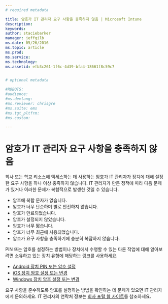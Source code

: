 ```yaml
---
# required metadata

title: 암호가 IT 관리자 요구 사항을 충족하지 않음 | Microsoft Intune
description:
keywords:
author: staciebarker
manager: jeffgilb
ms.date: 05/26/2016
ms.topic: article
ms.prod:
ms.service:
ms.technology:
ms.assetid: efb3c261-1f6c-4d39-bfa4-18661f8c59c7


# optional metadata

#ROBOTS:
#audience:
#ms.devlang:
#ms.reviewer: chrisgre
#ms.suite: ems
#ms.tgt_pltfrm:
#ms.custom:

---
```


# 암호가 IT 관리자 요구 사항을 충족하지 않음

회사 또는 학교 리소스에 액세스하는 데 사용하는 암호가 IT 관리자가 장치에 대해 설정한 요구 사항을 하나 이상 충족하지 않습니다. IT 관리자가 만든 정책에 따라 다음 문제가 있거나 이러한 문제가 복합적으로 발생한 것일 수 있습니다.

- 암호에 복합 문자가 없습니다.
- 암호가 너무 단순하며 별로 안전하지 않습니다.
- 암호가 만료되었습니다.
- 암호가 설정되지 않았습니다.
- 암호가 너무 짧습니다.
- 암호가 너무 최근에 사용되었습니다.
- 암호가 요구 사항을 충족하기에 충분히 복잡하지 않습니다.

PIN 또는 암호를 설정하는 방법이나 장치에서 수행할 수 있는 다른 작업에 대해 알아보려면 소유하고 있는 장치 유형에 해당하는 링크를 사용하세요.

- [Android 장치 PIN 또는 암호 설정](set-your-pin-or-password-android.md)
- [iOS 장치 암호 설정 또는 변경](set-or-change-your-passcode-ios.md)
- [Windows 장치 암호 설정 또는 변경](set-or-change-your-password-windows.md)

요구 사항을 준수하도록 암호를 설정하는 방법을 확인하는 데 문제가 있으면 IT 관리자에게 문의하세요. IT 관리자의 연락처 정보는 [회사 포털 웹 사이트](http://portal.manage.microsoft.com)를 참조하세요.

<!--HONumber=Jun16_HO2-->


